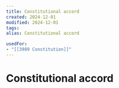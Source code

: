```yaml
---
title: Constitutional accord
created: 2024-12-01
modified: 2024-12-01
tags: 
alias: Constitutional accord

usedFor:
- "[[3989 Constitution]]"
---
```

# Constitutional accord
